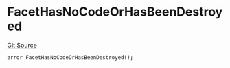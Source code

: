 # FacetHasNoCodeOrHasBeenDestroyed
[Git Source](https://github.com/thrackle-io/tron/blob/9006c7893599df6faee125cfb638dc80c156ce12/src/client/token/handler/diamond/HandlerDiamond.sol)


```solidity
error FacetHasNoCodeOrHasBeenDestroyed();
```

